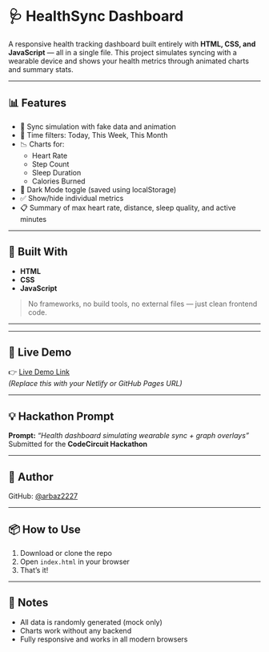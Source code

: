 # 🩺 HealthSync Dashboard

A responsive health tracking dashboard built entirely with **HTML, CSS, and JavaScript** — all in a single file. This project simulates syncing with a wearable device and shows your health metrics through animated charts and summary stats.

---

## 📊 Features

- 🔄 Sync simulation with fake data and animation
- 📆 Time filters: Today, This Week, This Month
- 📉 Charts for:
  - Heart Rate
  - Step Count
  - Sleep Duration
  - Calories Burned
- 🌙 Dark Mode toggle (saved using localStorage)
- ✅ Show/hide individual metrics
- 📋 Summary of max heart rate, distance, sleep quality, and active minutes

---

## 🔧 Built With

- **HTML**
- **CSS**
- **JavaScript**

> No frameworks, no build tools, no external files — just clean frontend code.

---


---

## 🚀 Live Demo

👉 [Live Demo Link](https://your-live-site.netlify.app)  
*(Replace this with your Netlify or GitHub Pages URL)*

---

## 💡 Hackathon Prompt

**Prompt:** _“Health dashboard simulating wearable sync + graph overlays”_  
Submitted for the **CodeCircuit Hackathon**

---

## 👤 Author

  
GitHub: [@arbaz2227](https://github.com/arbaz222)

---

## 📦 How to Use

1. Download or clone the repo
2. Open `index.html` in your browser
3. That’s it!

---

## 📝 Notes

- All data is randomly generated (mock only)
- Charts work without any backend
- Fully responsive and works in all modern browsers


